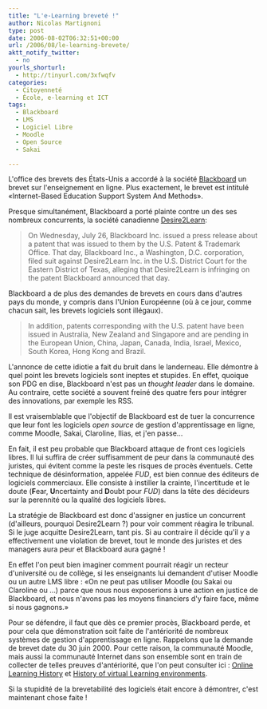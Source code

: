 ```yaml
---
title: "L'e-Learning breveté !"
author: Nicolas Martignoni
type: post
date: 2006-08-02T06:32:51+00:00
url: /2006/08/le-learning-brevete/
aktt_notify_twitter:
  - no
yourls_shorturl:
  - http://tinyurl.com/3xfwqfv
categories:
  - Citoyenneté
  - École, e-learning et ICT
tags:
  - Blackboard
  - LMS
  - Logiciel Libre
  - Moodle
  - Open Source
  - Sakai

---
```

L'office des brevets des États-Unis a accordé à la société <a title="Blackboard" href="http://www.blackboard.com/" target="_blank">Blackboard</a> un brevet sur l'enseignement en ligne. Plus exactement, le brevet est intitulé «<span id="txtMainBody">Internet-Based Education Support System And Methods».</span>

Presque simultanément, Blackboard a porté plainte contre un des ses nombreux concurrents, la société canadienne <a title="Desire2Learn" href="http://www.desire2learn.com/" target="_blank">Desire2Learn</a>:

> On Wednesday, July 26, Blackboard Inc. issued a press release about a patent that was issued to them by the U.S. Patent & Trademark Office. That day, Blackboard Inc., a Washington, D.C. corporation, filed suit against Desire2Learn Inc. in the U.S. District Court for the Eastern District of Texas, alleging that Desire2Learn is infringing on the patent Blackboard announced that day.

Blackboard a de plus des demandes de brevets en cours dans d'autres pays du monde, y compris dans l'Union Européenne (où à ce jour, comme chacun sait, les brevets logiciels sont illégaux).

> In addition, patents corresponding with the U.S. patent have been issued in Australia, New Zealand and Singapore and are pending in the European Union, China, Japan, Canada, India, Israel, Mexico, South Korea, Hong Kong and Brazil.

L'annonce de cette idiotie a fait du bruit dans le landerneau. Elle démontre à quel point les brevets logiciels sont ineptes et stupides. En effet, quoique son PDG en dise, Blackboard n'est pas un _thought leader_ dans le domaine. Au contraire, cette société a souvent freiné des quatre fers pour intégrer des innovations, par exemple les RSS.

Il est vraisemblable que l'objectif de Blackboard est de tuer la concurrence que leur font les logiciels _open source_ de gestion d'apprentissage en ligne, comme Moodle, Sakai, Claroline, Ilias, et j'en passe&#8230;

En fait, il est peu probable que Blackboard attaque de front ces logiciels libres. Il lui suffira de créer suffisamment de peur dans la communauté des juristes, qui évitent comme la peste les risques de procès éventuels. Cette technique de désinformation, appelée _FUD_, est bien connue des éditeurs de logiciels commerciaux. Elle consiste à instiller la crainte, l'incertitude et le doute (**F**ear, **U**ncertainty and **D**oubt pour _FUD_) dans la tête des décideurs sur la perennité ou la qualité des logiciels libres.

La stratégie de Blackboard est donc d'assigner en justice un concurrent (d'ailleurs, pourquoi Desire2Learn ?) pour voir comment réagira le tribunal. Si le juge acquitte Desire2Learn, tant pis. Si au contraire il décide qu'il y a effectivement une violation de brevet, tout le monde des juristes et des managers aura peur et Blackboard aura gagné !

En effet l'on peut bien imaginer comment pourrait réagir un recteur d'université ou de collège, si les enseignants lui demandent d'utiser Moodle ou un autre LMS libre : «On ne peut pas utiliser Moodle (ou Sakai ou Claroline ou &#8230;) parce que nous nous exposerions à une action en justice de Blackboard, et nous n'avons pas les moyens financiers d'y faire face, même si nous gagnons.»

Pour se défendre, il faut que dès ce premier procès, Blackboard perde, et pour cela que démonstration soit faite de l'antériorité de nombreux systèmes de gestion d'apprentissage en ligne. Rappelons que la demande de brevet date du 30 juin 2000. Pour cette raison, la communauté Moodle, mais aussi la communauté Internet dans son ensemble sont en train de collecter de telles preuves d'antériorité, que l'on peut consulter ici : <a title="Moodle" href="http://docs.moodle.org/en/Online_Learning_History" target="_blank">Online Learning History</a> et <a title="Wikipedia" href="http://en.wikipedia.org/wiki/History_of_virtual_learning_environments" target="_blank">History of virtual Learning environments</a>.

Si la stupidité de la brevetabilité des logiciels était encore à démontrer, c'est maintenant chose faite !